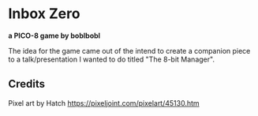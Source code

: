 # Inbox Zero

**a PICO-8 game by boblbobl**

The idea for the game came out of the intend to create a companion piece to a talk/presentation I wanted to do titled "The 8-bit Manager".

## Credits

Pixel art by Hatch
https://pixeljoint.com/pixelart/45130.htm
